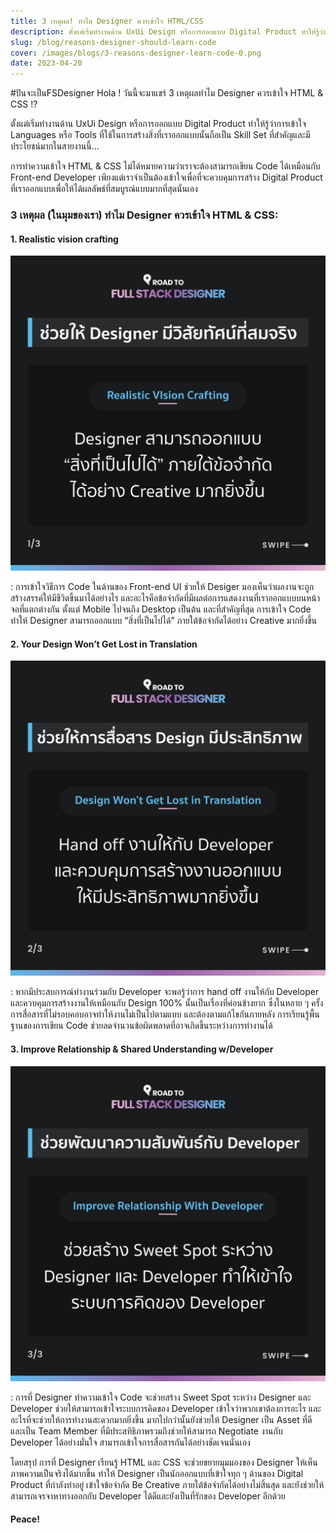 ```yaml
---
title: 3 เหตุผล! ทำไม Designer ควรเข้าใจ HTML/CSS
description: ตั้งแต่เริ่มทำงานด้าน UxUi Design หรือการออกแบบ Digital Product ทำให้รู้ว่าการเข้าใจ Languages หรือ Tools ประโยชน์มาก
slug: /blog/reasons-designer-should-learn-code
cover: /images/blogs/3-reasons-designer-learn-code-0.png
date: 2023-04-20
---
```


#ปันจะเป็นFSDesigner Hola ! วันนี้จะมาแชร์ 3 เหตุผลทำไม Designer ควรเข้าใจ HTML & CSS !?

ตั้งแต่เริ่มทำงานด้าน UxUi Design หรือการออกแบบ Digital Product ทำให้รู้ว่าการเข้าใจ Languages หรือ Tools ที่ใช้ในการสร้างสิ่งที่เราออกแบบนั้นถือเป็น Skill Set ที่สำคัญและมีประโยชน์มากในสายงานนี้…

การทำความเข้าใจ HTML & CSS ไม่ได้หมายความว่าเราจะต้องสามารถเขียน Code ได้เหมือนกับ Front-end Developer เพียงแต่เราจำเป็นต้องเข้าใจเพื่อที่จะควบคุมการสร้าง Digital Product ที่เราออกแบบเพื่อให้ได้ผลลัพธ์ที่สมบูรณ์แบบมากที่สุดนั่นเอง

### 3 เหตุผล (ในมุมของเรา) ทำไม Designer ควรเข้าใจ HTML & CSS:

#### 1. Realistic vision crafting

![3-reasons-designer-learn-code-1](/images/blogs/3-reasons-designer-learn-code-1.png "3-reasons-designer-learn-code-1")

: การเข้าใจวิธีการ Code ในด้านของ Front-end UI ช่วยให้ Desiger มองเห็นว่าผลงานจะถูกสร้างสรรค์ให้มีชีวิตขึ้นมาได้อย่างไร และอะไรคือข้อจำกัดที่มีผลต่อการแสดงงานที่เราออกแบบบนหน้าจอที่แตกต่างกัน ตั้งแต่ Mobile ไปจนถึง Desktop เป็นต้น และที่สำคัญที่สุด การเข้าใจ Code ทำให้ Designer สามารถออกแบบ “สิ่งที่เป็นไปได้” ภายใต้ข้อจำกัดได้อย่าง Creative มากยิ่งขึ้น

#### 2. Your Design Won’t Get Lost in Translation

![3-reasons-designer-learn-code-2](/images/blogs/3-reasons-designer-learn-code-2.png "3-reasons-designer-learn-code-2")

: หากมีประสบการณ์ทำงานร่วมกับ Developer จะพอรู้ว่าการ hand off งานให้กับ Developer และควบคุมการสร้างงานให้เหมือนกับ Design 100% นั้นเป็นเรื่องที่ค่อนข้างยาก ซึ่งในหลาย ๆ ครั้ง การสื่อสารที่ไม่รอบคอบอาจทำให้งานไม่เป็นไปตามแบบ และต้องตามแก้ไขกันภายหลัง การเรียนรู้พื้นฐานของการเขียน Code ช่วยลดจำนวนข้อผิดพลาดที่อาจเกิดขึ้นระหว่างการทำงานได้

#### 3. Improve Relationship & Shared Understanding w/Developer

![3-reasons-designer-learn-code-3](/images/blogs/3-reasons-designer-learn-code-3.png "3-reasons-designer-learn-code-3")

: การที่ Designer ทำความเข้าใจ Code จะช่วยสร้าง Sweet Spot ระหว่าง Designer และ Developer ช่วยให้สามารถเข้าใจระบบการคิดของ Developer เข้าใจว่าพวกเขาต้องการอะไร และอะไรที่จะช่วยให้การทำงานสะดวกมากยิ่งขึ้น มากไปกว่านั้นยังช่วยให้ Designer เป็น Asset ที่ดี และเป็น Team Member ที่มีประสทิธิภาพรวมถึงช่วยให้สามารถ Negotiate งานกับ Developer ได้อย่างมั่นใจ สามารถเข้าใจการสื่อสารกันได้อย่างชัดเจนนั่นเอง

โดยสรุป การที่ Designer เรียนรู้ HTML และ CSS จะช่วยขยายมุมมองของ Designer ให้เห็นภาพความเป็นจริงได้มากขึ้น ทำให้ Designer เป็นนักออกแบบที่เข้าใจทุก ๆ ด้านของ Digital Product ที่กำลังทำอยู่ เข้าใจข้อจำกัด Be Creative ภายใต้ข้อจำกัดได้อย่างไม่สิ้นสุด และยังช่วยให้สามารถเจรจาหาทางออกกับ Developer ได้ดีและยังเป็นที่รักของ Developer อีกด้วย

#### Peace!
